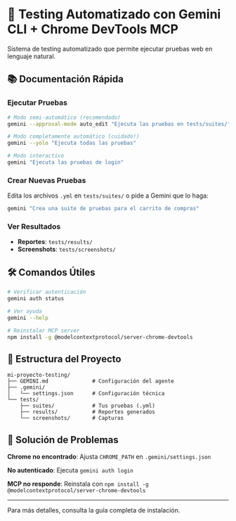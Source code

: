 # 🧪 Testing Automatizado con Gemini CLI + Chrome DevTools MCP

Sistema de testing automatizado que permite ejecutar pruebas web en lenguaje natural.

## 📚 Documentación Rápida

### Ejecutar Pruebas

```bash
# Modo semi-automático (recomendado)
gemini --approval-mode auto_edit "Ejecuta las pruebas en tests/suites/"

# Modo completamente automático (cuidado!)
gemini --yolo "Ejecuta todas las pruebas"

# Modo interactivo
gemini "Ejecuta las pruebas de login"
```

### Crear Nuevas Pruebas

Edita los archivos `.yml` en `tests/suites/` o pide a Gemini que lo haga:

```bash
gemini "Crea una suite de pruebas para el carrito de compras"
```

### Ver Resultados

- **Reportes**: `tests/results/`
- **Screenshots**: `tests/screenshots/`

## 🛠️ Comandos Útiles

```bash
# Verificar autenticación
gemini auth status

# Ver ayuda
gemini --help

# Reinstalar MCP server
npm install -g @modelcontextprotocol/server-chrome-devtools
```

## 📁 Estructura del Proyecto

```
mi-proyecto-testing/
├── GEMINI.md              # Configuración del agente
├── .gemini/
│   └── settings.json      # Configuración técnica
└── tests/
    ├── suites/            # Tus pruebas (.yml)
    ├── results/           # Reportes generados
    └── screenshots/       # Capturas
```

## 🔧 Solución de Problemas

**Chrome no encontrado**: Ajusta `CHROME_PATH` en `.gemini/settings.json`

**No autenticado**: Ejecuta `gemini auth login`

**MCP no responde**: Reinstala con `npm install -g @modelcontextprotocol/server-chrome-devtools`

---

Para más detalles, consulta la guía completa de instalación.